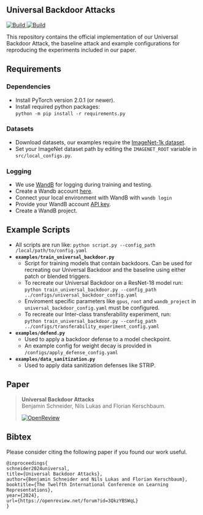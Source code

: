 ## Universal Backdoor Attacks

<p>
    <a href="https://www.python.org/downloads/">
            <img alt="Build" src="https://img.shields.io/badge/3.10-Python-blue">
    </a>
    <a href="https://pytorch.org">
            <img alt="Build" src="https://img.shields.io/badge/2.0.1-PyTorch-orange">
    </a>

</p>

This repository contains the official implementation of our Universal Backdoor Attack,
the baseline attack and example configurations for reproducing the experiments included in our paper.

## Requirements

### Dependencies


- Install PyTorch version 2.0.1 (or newer).
- Install required python packages:  
```python -m pip install -r requirements.py```

### Datasets

- Download datasets, our examples require the [ImageNet-1k dataset](https://www.image-net.org/).
- Set your ImageNet dataset path by editing the ```IMAGENET_ROOT``` variable in ```src/local_configs.py```.

### Logging
- We use [WandB](https://docs.wandb.ai/quickstart) for logging during training and testing.
- Create a Wandb account [here](https://wandb.ai/site).
- Connect your local environment with WandB with ```wandb login```
- Provide your WandB account [API key](https://wandb.ai/authorize).
- Create a WandB project.

## Example Scripts
- All scripts are run like: ``` python script.py --config_path /local/path/to/config.yaml ```
- **```examples/train_universal_backdoor.py```**
    - Script for training models that contain backdoors. Can be used for recreating our Universal Backdoor and the baseline using either patch or blended triggers.
	- To recreate our Universal Backdoor on a ResNet-18 model run:  
	``` python train_universal_backdoor.py --config_path ../configs/universal_backdoor_config.yaml ```
	- Enviroment specific parameters like ```gpus```,  ```root``` and ```wandb_project``` in ```universal_backdoor_config.yaml``` must be configured.
	- To recreate our Inter-class transferability experiment, run:  
	``` python train_universal_backdoor.py --config_path ../configs/transferability_experiment_config.yaml ```
- **```examples/defend.py```**
    - Used to apply a backdoor defense to a model checkpoint.
	- An example config for weight decay is provided in ```/configs/apply_defense_config.yaml```
- **```examples/data_sanitization.py```**
    - Used to apply data sanitization defenses like STRIP.
## Paper
> **Universal Backdoor Attacks**  
> Benjamin Schneider, Nils Lukas and Florian Kerschbaum.
> 
> [![OpenReview](https://img.shields.io/badge/OpenReview-3QkzYBSWqL-green)](https://openreview.net/forum?id=3QkzYBSWqL)


## Bibtex
Please consider citing the following paper if you found our work useful.  
```
@inproceedings{
schneider2024universal,
title={Universal Backdoor Attacks},
author={Benjamin Schneider and Nils Lukas and Florian Kerschbaum},
booktitle={The Twelfth International Conference on Learning Representations},
year={2024},
url={https://openreview.net/forum?id=3QkzYBSWqL}
}
```